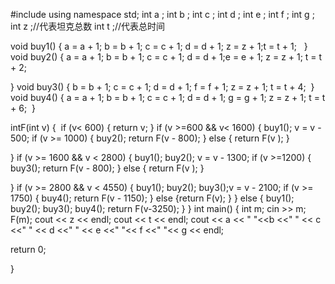 #include <iostream>
using namespace std;
int a ;
int b ;
int c ;
int d ;
int e ;
int f ;
int g ;
int z ;//代表坦克总数
int t ;//代表总时间
 
​void buy1() {
​​a = a + 1;
​​b = b + 1;
​​c = c + 1;
​​d = d + 1;
​​z = z + 1;
​​t = t + 1;
​​
​
​}
​void buy2() {
​​a = a + 1;
​​b = b + 1;
​​c = c + 1;
​​d = d + 1;
​​e = e + 1;
​​z = z + 1;
​​t = t + 2;
​​
 
​}
​void buy3() {
​​b = b + 1;
​​c = c + 1;
​​d = d + 1;
​​f = f + 1;
​​z = z + 1;
​​t = t + 4;
​​
​}
​void buy4() {
​​a = a + 1;
​​b = b + 1;
​​c = c + 1;
​​d = d + 1;
​​g = g + 1;
​​z = z + 1;
​​t = t + 6;
​​
​}
 
int​F(int v) {
​
​if (v< 600) {
​​return v;
​}
​if (v >=600 && v< 1600) {
​​buy1();
​​v = v - 500;
​​if (v >= 1000) {
​​​buy2();
​​​return F(v - 800);
​​}
​​else {
​​​return F(v );
​​}
 
​}
​if (v >= 1600 && v < 2800) {
​​buy1();
​​buy2();
​​v = v - 1300;
​​if (v >=1200) {
​​​buy3();
​​​return F(v - 800);
​​}
​​else {
​​return F(v );
​}
 
​}
​if (v >= 2800 && v < 4550) {
​​buy1();
​​buy2();
​​buy3();
​​v = v - 2100;
​​if (v >= 1750) {
​​​buy4();
​​​return F(v - 1150);
​​}
​​else {
​​​return F(v);
​​}
​}
​else {
​​buy1();
​​buy2();
​​buy3();
​​buy4();
​​return F(v-3250);
​}
}
int main()
{
​int m;
​cin >> m;
​
​F(m);
​cout << z << endl;
​cout << t << endl;
​cout << a << " "<<b <<" " << c <<" " << d <<" " << e <<" "<< f <<" "<< g << endl;
 
​return 0;
 
 
}
